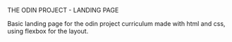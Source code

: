 THE ODIN PROJECT - LANDING PAGE

Basic landing page for the odin project curriculum made with html and css, using flexbox for the layout.